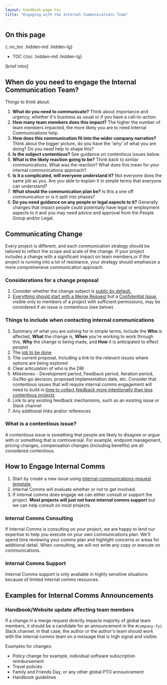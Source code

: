 ```yaml
---
layout: handbook-page-toc
title: "Engaging with the Internal Communications Team"
---
```

## On this page
{:.no_toc .hidden-md .hidden-lg}

- TOC
{:toc .hidden-md .hidden-lg}

[brief intro]

## When do you need to engage the Internal Communication Team?

Things to think about:

1. **What do you need to communicate?** Think about importance and urgency, whether it's business as usual or if you have a call-to-action.
1. **How many team members does this impact?** The higher the number of team members impacted, the more likely you are to need Internal Communications help.
1. **How does this communication fit into the wider company narrative?** Think about the bigger picture, do you have the 'why' of what you are doing? Do you need help to shape this?
1. **Is the subject contentious?** See guidance on contentious issues below.
1. **What is the likely reaction going to be?** Think back to similar communications. What was the reaction? What does this mean for your internal communications approach?
1. **Is it a complicated, will everyone understand it?** Not everyone does the same job as you. Are you able to explain it in simple terms that everyone can understand?
1. **What should the communication plan be?** Is this a one off communication or is it split into phases?
1. **Do you need guidance on any people or legal aspects to it?** Generally changes that impact people could potentially have legal or employment aspects to it and you may need advice and approval from the People Group and/or Legal.

## Communicating Change

Every project is different, and each communication strategy should be tailored to reflect the scope and scale of the change.
If your project includes a change with a significant impact on team members,or if the project is running into a lot of resistance, your strategy should emphasize a more comprehensive communication approach.

### Considerations for a change proposal

1. Consider whether the change subject is [public by default.](/handbook/communication/confidentiality-levels/#not-public)
1. [Everything should start with a Merge Request](/handbook/communication/#everything-starts-with-a-merge-request) but a [Confidential Issue](https://docs.gitlab.com/ee/user/project/issues/confidential_issues.html), visible only to members of a project with sufficient permissions, may be considered if an issue is contentious (see below).

### Things to include when contacting internal communications
1. Summary of what you are solving for in simple terms, include the **Who** is affected, **What** the change is, **When** you're working to work through this, **Why** the change is being made, and **How** it is anticipated to effect people)
1. The [job to be done](https://jobs-to-be-done.com/what-is-jobs-to-be-done-fea59c8e39eb)
1. The current proposal, including a link to the relevant issues where options are being explored
1. Clear articulation of who is the DRI
1. Milestones - Development period, Feedback period, Iteration period, Go/No-go decision, proposed implementation date, etc. Consider that contentious issues that will require internal comms engagement will need to build in [time to collect feedback more intentionally than less contentious projects](/handbook/values/#how-to-scale-the-business-while-preserving-gitlab-values)
1. Link to any existing feedback mechanisms, such as an existing issue or Slack channel
1. Any additional links and/or references

### What is a contentious issue?

A contentious issue is something that people are likely to disagree or argue with or something that is controversial.
For example, endpoint management, pricing changes, compensation changes (including benefits) are all considered contentious.

## How to Engage Internal Comms

1. Start by create a new issue using [internal-communications-request template](https://gitlab.com/gitlab-com/chief-of-staff-team/internal-communications/-/issues/new?issue%5Bassignee_id%5D=&issue%5Bmilestone_id%5D=).
1. Internal Comms will evaluate whether or not to get involved.
1. If internal comms does engage we can either consult or support the project. **Most projects will just not have internal comms support** but we can help consult on most projects.

### Internal Comms Consulting

If Internal Comms is consulting on your project, we are happy to lend our expertise to help you execute on your own communications plan.
We'll spend time reviewing your comms plan and highlight concerns or areas for additional detail.
When consulting, we will not write any copy or execute on communications.

### Internal Comms Support

Internal Comms support is only available in highly sensitive situations because of limited internal comms resources.

## Examples for Internal Comms Announcements

### Handbook/Website update affecting team members

If a change in a merge request directly impacts majority of global team members, it should be a candidate for an announcement in the `#company-fyi` Slack channel. In that case, the author or the author's team should work with the internal comms team on a message that is high signal and visible. 

Examples for changes:

- Policy change for example, individual software subscription reimbursement
- Travel policies
- Family and Friends Day, or any other global PTO announcement
- Handbook guidelines 
